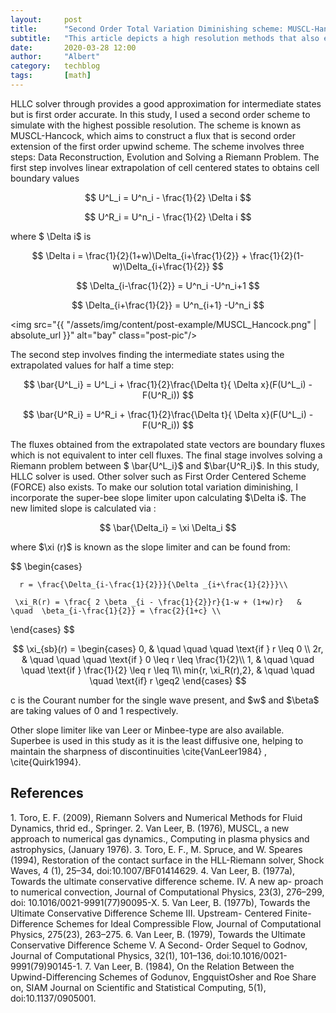 ```yaml
---
layout:     post
title:      "Second Order Total Variation Diminishing scheme: MUSCL-Hancock with Superbee slope limiter -Ghost Fluid Method Serie 2"
subtitle:   "This article depicts a high resolution methods that also ensureS TVD nature of the scheme"
date:       2020-03-28 12:00
author:     "Albert"
category:   techblog
tags:       [math]
---
```


<html>
<head>
  <meta charset="utf-8">
  <meta name="viewport" content="width=device-width">
  <title>MathJax example</title>
  <script src="https://polyfill.io/v3/polyfill.min.js?features=es6"></script>
  <script id="MathJax-script" async
          src="https://cdn.jsdelivr.net/npm/mathjax@3/es5/tex-mml-chtml.js">
  </script>
</head>
<body>
  
</body>
</html>

HLLC solver through provides a good approximation for intermediate states but is first order accurate. In this study, I used a second order scheme to simulate with the highest possible resolution. The scheme is known as MUSCL-Hancock, which aims to construct a flux that is second order extension of the first order upwind scheme. The scheme involves three steps: Data Reconstruction, Evolution and Solving a Riemann Problem. The first step involves linear extrapolation of cell centered states to obtains cell boundary values

$$
    U^L_i = U^n_i - \frac{1}{2} \Delta i
$$

$$
U^R_i = U^n_i - \frac{1}{2} \Delta i
$$

<html>
<body>
where $ \Delta i$ is
</body>
</html>


$$
     \Delta i = \frac{1}{2}(1+w)\Delta_{i+\frac{1}{2}} + \frac{1}{2}(1-w)\Delta_{i+\frac{1}{2}}
$$

$$
\Delta_{i-\frac{1}{2}} = U^n_i -U^n_i+1
$$

$$
\Delta_{i+\frac{1}{2}} = U^n_{i+1} -U^n_i
$$

<img src="{{ "/assets/img/content/post-example/MUSCL_Hancock.png" | absolute_url }}" alt="bay" class="post-pic"/>

The second step involves finding the intermediate states using the extrapolated values for half a time step:

$$
    \bar{U^L_i} = U^L_i + \frac{1}{2}\frac{\Delta t}{ \Delta x}(F(U^L_i) - F(U^R_i))
$$

$$
    \bar{U^R_i} = U^R_i + \frac{1}{2}\frac{\Delta t}{ \Delta x}(F(U^L_i) - F(U^R_i))
$$

<html>
  <body>
The fluxes obtained from the extrapolated state vectors are boundary fluxes which is not equivalent to inter cell fluxes. The final stage involves solving a Riemann problem between $ \bar{U^L_i}$ and $\bar{U^R_i}$. In this study, HLLC solver is used. Other solver such as First Order Centered Scheme (FORCE) also exists. To make our solution total variation diminishing, I incorporate the super-bee slope limiter upon calculating $\Delta i$. The new limited slope is calculated via :
  </body>
</html>

$$
    \bar{\Delta_i} = \xi \Delta_i
$$


<html>
  <body>
where $\xi (r)$ is known as the slope limiter and can be found from:
  </body>
</html>

$$
\begin{cases}

      r = \frac{\Delta_{i-\frac{1}{2}}}{\Delta _{i+\frac{1}{2}}}\\

     \xi_R(r) = \frac{ 2 \beta _{i - \frac{1}{2}}r}{1-w + (1+w)r}   & \quad  \beta_{i-\frac{1}{2}} = \frac{2}{1+c} \\

\end{cases}
$$

$$
    \xi_{sb}(r) =
\begin{cases}
        0,  & \quad  \quad  \quad  \text{if } r \leq 0 \\
        2r,  & \quad  \quad  \quad  \text{if } 0 \leq r \leq \frac{1}{2}\\
        1,  & \quad  \quad  \quad  \text{if }  \frac{1}{2} \leq r \leq 1\\
        min{r, \xi_R(r),2},  & \quad  \quad  \quad  \text{if} r \geq2
\end{cases}
$$

<html>
  <body>
c is the Courant number for the single wave present, and $w$ and $\beta$ are taking values of 0 and 1 respectively.

Other slope limiter like van Leer or Minbee-type are also available. Superbee is used in this study as it is the least diffusive one, helping to maintain the sharpness of discontinuities \cite{VanLeer1984} , \cite{Quirk1994}.  
  </body>
</html>

<h2 class="section-heading">References</h2>
1. Toro, E. F. (2009), Riemann Solvers and Numerical Methods for Fluid Dynamics, thrid ed., Springer.
2. Van Leer, B. (1976), MUSCL, a new approach to numerical gas dynamics., Computing in plasma physics and astrophysics, (January 1976).
3. Toro, E. F., M. Spruce, and W. Speares (1994), Restoration of the contact surface in the HLL-Riemann solver, Shock Waves, 4 (1), 25–34, doi:10.1007/BF01414629.
4. Van Leer, B. (1977a), Towards the ultimate conservative difference scheme. IV. A new ap- proach to numerical convection, Journal of Computational Physics, 23(3), 276–299, doi: 10.1016/0021-9991(77)90095-X.
5. Van Leer, B. (1977b), Towards the Ultimate Conservative Difference Scheme III. Upstream- Centered Finite-Difference Schemes for Ideal Compressible Flow, Journal of Computational Physics, 275(23), 263–275.
6. Van Leer, B. (1979), Towards the Ultimate Conservative Difference Scheme V. A Second- Order Sequel to Godnov, Journal of Computational Physics, 32(1), 101–136, doi:10.1016/0021- 9991(79)90145-1.
7. Van Leer, B. (1984), On the Relation Between the Upwind-Differencing Schemes of Godunov, EngquistOsher and Roe Share on, SIAM Journal on Scientific and Statistical Computing, 5(1), doi:10.1137/0905001.

